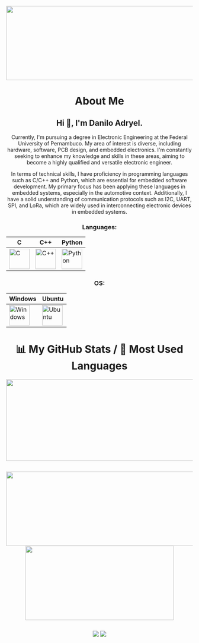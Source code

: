 <p align="center">
  <img width="1200" height="200" src="https://github-profile-trophy.vercel.app/?username=DARXS&no-frame=true&theme=radical">
</p>

<div align="center">
  
# About Me
  
## Hi 👋, I'm Danilo Adryel.
Currently, I'm pursuing a degree in Electronic Engineering at the Federal University of Pernambuco. My area of interest is diverse, including hardware, software, PCB design, and embedded electronics. I'm constantly seeking to enhance my knowledge and skills in these areas, aiming to become a highly qualified and versatile electronic engineer.

In terms of technical skills, I have proficiency in programming languages such as C/C++ and Python, which are essential for embedded software development. My primary focus has been applying these languages in embedded systems, especially in the automotive context. Additionally, I have a solid understanding of communication protocols such as I2C, UART, SPI, and LoRa, which are widely used in interconnecting electronic devices in embedded systems.

### Languages:
| C | C++ | Python | 
|----------|----------|----------|
| <img src="https://skillicons.dev/icons?i=c" title="C"  alt="C" width="55" height="55"/>  | <img src="https://skillicons.dev/icons?i=cpp" title="C++" alt="C++" width="55" height="55"/> |  <img src="https://skillicons.dev/icons?i=python" title="Python"  alt="Python" width="55" height="55"/> |

### OS:

| Windows | Ubuntu |
|----------|----------|
| <img src="https://skillicons.dev/icons?i=windows" title="Windows" alt="Windows" width="55" height="55"/> | <img src="https://skillicons.dev/icons?i=ubuntu" title="Ubuntu" alt="Ubuntu" width="55" height="55"/> |

##

# 📊 My GitHub Stats / 🚀 Most Used Languages
  
<p align="center">
  <img width="800" height="220" src="https://streak-stats.demolab.com?user=DARXS&theme=radical&hide_border=true&border_radius=5&card_width=800">
</p>

##

<p align="center">
  <img width="600" height="200" src="https://github-readme-stats.vercel.app/api?username=DARXS&hide_border=true&show_icons=true&theme=radical">
  <img width="400" height="200" src="https://github-readme-stats.vercel.app/api/top-langs/?username=DARXS&hide_border=true&size_weight=0.15&count_weight=0.5&layout=compact&theme=radical">
</p>

##
 
<div> 
  <a href="https://www.instagram.com/danilo.adryel/" target="_blank"><img src="https://skillicons.dev/icons?i=instagram" target="_blank"></a>
  <a href="https://www.linkedin.com/in/daniloadryel/" target="_blank"><img src="https://skillicons.dev/icons?i=linkedin" target="_blank"></a> 
</div>

</div>
